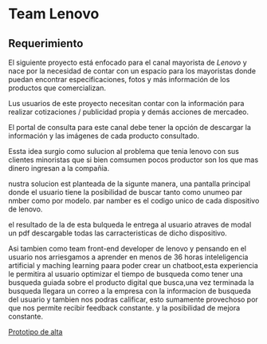 # Team Lenovo

## Requerimiento

El siguiente proyecto está enfocado para el canal mayorista de *Lenovo* y nace por la necesidad de contar con un espacio para los mayoristas donde puedan encontrar especificaciones, fotos y más información de los productos que comercializan.

Lus usuarios de este proyecto necesitan contar con la información para realizar cotizaciones / publicidad propia y demás acciones de mercadeo.

El portal de consulta para este canal debe tener la opción de descargar la información y las imágenes de cada producto consultado.

Essta idea surgio como sulucion al problema que tenia lenovo con sus clientes minoristas que si bien comsumen pocos productor son los que mas dinero ingresan a la compañia.

nustra solucion est planteada de la sigunte manera, una pantalla principal donde el usuario tiene la posibilidad de buscar tanto como unumeo par nmber como por modelo.
par namber es el codigo unico de cada dispositivo de lenovo.

el resultado de la de esta bulqueda le entrega al usuario atraves de modal un pdf descargable todas las carracteristicas de dicho dispositivo.

Asi tambien como team front-end developer de lenovo y pensando en el usuario nos  arriesgamos a aprender en menos de 36 horas inteleligencia artificial y maching learning paara poder crear un chatboot,esta experiencia le permitira al usuario optimizar el tiempo de busqueda como  tener una busqueda guiada sobre el producto digital que busca,una vez terminada la busqueda llegara un correo a la empresa con la informacion de busqueda del usuario y tambien nos podras calificar, esto sumamente provechoso por que nos permite recibir feedback constante.
y la posibilidad de mejora constante.



[Prototipo de alta](https://www.figma.com/file/ERcYJbv4Oh9jRO15W8UiAKYS/Untitled?node-id=1%3A16)

